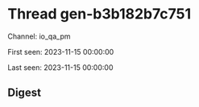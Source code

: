 # Thread gen-b3b182b7c751
Channel: io_qa_pm

First seen: 2023-11-15 00:00:00

Last seen: 2023-11-15 00:00:00

## Digest


